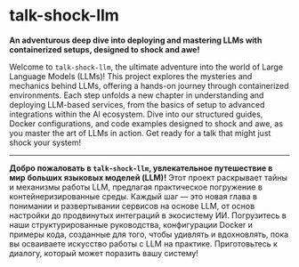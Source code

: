 # talk-shock-llm

**An adventurous deep dive into deploying and mastering LLMs with containerized setups, designed to shock and awe!**

Welcome to `talk-shock-llm`, the ultimate adventure into the world of Large Language Models (LLMs)! This project explores the mysteries and mechanics behind LLMs, offering a hands-on journey through containerized environments. Each step unfolds a new chapter in understanding and deploying LLM-based services, from the basics of setup to advanced integrations within the AI ecosystem. Dive into our structured guides, Docker configurations, and code examples designed to shock and awe, as you master the art of LLMs in action. Get ready for a talk that might just shock your system!

---

**Добро пожаловать в `talk-shock-llm`, увлекательное путешествие в мир больших языковых моделей (LLM)!** Этот проект раскрывает тайны и механизмы работы LLM, предлагая практическое погружение в контейнеризированные среды. Каждый шаг — это новая глава в понимании и развертывании сервисов на основе LLM, от основ настройки до продвинутых интеграций в экосистему ИИ. Погрузитесь в наши структурированные руководства, конфигурации Docker и примеры кода, созданные для того, чтобы удивлять и вдохновлять, пока вы осваиваете искусство работы с LLM на практике. Приготовьтесь к диалогу, который может поразить вашу систему!
